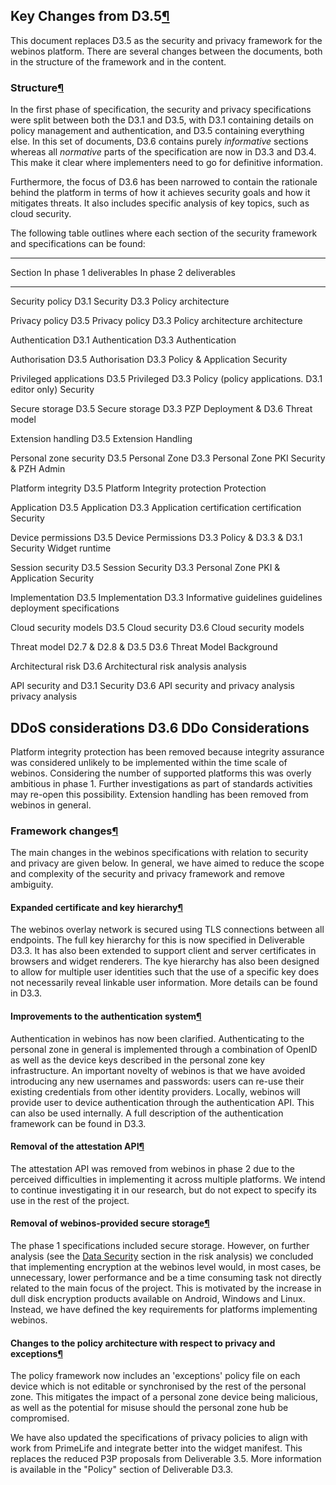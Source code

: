 Key Changes from D3.5[¶](#Key-Changes-from-D35)
-----------------------------------------------

This document replaces D3.5 as the security and privacy framework for
the webinos platform. There are several changes between the documents,
both in the structure of the framework and in the content.

### Structure[¶](#Structure)

In the first phase of specification, the security and privacy
specifications were split between both the D3.1 and D3.5, with D3.1
containing details on policy management and authentication, and D3.5
containing everything else. In this set of documents, D3.6 contains
purely *informative* sections whereas all *normative* parts of the
specification are now in D3.3 and D3.4. This make it clear where
implementers need to go for definitive information.

Furthermore, the focus of D3.6 has been narrowed to contain the
rationale behind the platform in terms of how it achieves security goals
and how it mitigates threats. It also includes specific analysis of key
topics, such as cloud security.

The following table outlines where each section of the security
framework and specifications can be found:

  -----------------------------------------------------------------------
  Section                 In phase 1 deliverables In phase 2 deliverables
  ----------------------- ----------------------- -----------------------
  Security policy         D3.1 Security           D3.3 Policy
  architecture                                    

  Privacy policy          D3.5 Privacy policy     D3.3 Policy
  architecture            architecture            

  Authentication          D3.1 Authentication     D3.3 Authentication

  Authorisation           D3.5 Authorisation      D3.3 Policy &
                                                  Application Security

  Privileged applications D3.5 Privileged         D3.3 Policy (policy
                          applications. D3.1      editor only)
                          Security                

  Secure storage          D3.5 Secure storage     D3.3 PZP Deployment &
                                                  D3.6 Threat model

  Extension handling      D3.5 Extension Handling 

  Personal zone security  D3.5 Personal Zone      D3.3 Personal Zone PKI
                          Security                & PZH Admin

  Platform integrity      D3.5 Platform Integrity 
  protection              Protection              

  Application             D3.5 Application        D3.3 Application
  certification           certification           Security

  Device permissions      D3.5 Device Permissions D3.3 Policy & D3.3
                          & D3.1 Security         Widget runtime

  Session security        D3.5 Session Security   D3.3 Personal Zone PKI
                                                  & Application Security

  Implementation          D3.5 Implementation     D3.3 Informative
  guidelines              guidelines              deployment
                                                  specifications

  Cloud security models   D3.5 Cloud security     D3.6 Cloud security
                          models                  

  Threat model            D2.7 & D2.8 & D3.5      D3.6 Threat Model
                          Background              

  Architectural risk                              D3.6 Architectural risk
  analysis                                        analysis

  API security and        D3.1 Security           D3.6 API security and
  privacy analysis                                privacy analysis

  DDoS considerations                             D3.6 DDo Considerations
  -----------------------------------------------------------------------

Platform integrity protection has been removed because integrity
assurance was considered unlikely to be implemented within the time
scale of webinos. Considering the number of supported platforms this was
overly ambitious in phase 1. Further investigations as part of standards
activities may re-open this possibility. Extension handling has been
removed from webinos in general.

### Framework changes[¶](#Framework-changes)

The main changes in the webinos specifications with relation to security
and privacy are given below. In general, we have aimed to reduce the
scope and complexity of the security and privacy framework and remove
ambiguity.

#### Expanded certificate and key hierarchy[¶](#Expanded-certificate-and-key-hierarchy)

The webinos overlay network is secured using TLS connections between all
endpoints. The full key hierarchy for this is now specified in
Deliverable D3.3. It has also been extended to support client and server
certificates in browsers and widget renderers. The kye hierarchy has
also been designed to allow for multiple user identities such that the
use of a specific key does not necessarily reveal linkable user
information. More details can be found in D3.3.

#### Improvements to the authentication system[¶](#Improvements-to-the-authentication-system)

Authentication in webinos has now been clarified. Authenticating to the
personal zone in general is implemented through a combination of OpenID
as well as the device keys described in the personal zone key
infrastructure. An important novelty of webinos is that we have avoided
introducing any new usernames and passwords: users can re-use their
existing credentials from other identity providers. Locally, webinos
will provide user to device authentication through the authentication
API. This can also be used internally. A full description of the
authentication framework can be found in D3.3.

#### Removal of the attestation API[¶](#Removal-of-the-attestation-API)

The attestation API was removed from webinos in phase 2 due to the
perceived difficulties in implementing it across multiple platforms. We
intend to continue investigating it in our research, but do not expect
to specify its use in the rest of the project.

#### Removal of webinos-provided secure storage[¶](#Removal-of-webinos-provided-secure-storage)

The phase 1 specifications included secure storage. However, on further
analysis (see the [Data Security](Data%20Security.html) section in the
risk analysis) we concluded that implementing encryption at the webinos
level would, in most cases, be unnecessary, lower performance and be a
time consuming task not directly related to the main focus of the
project. This is motivated by the increase in dull disk encryption
products available on Android, Windows and Linux. Instead, we have
defined the key requirements for platforms implementing webinos.

#### Changes to the policy architecture with respect to privacy and exceptions[¶](#Changes-to-the-policy-architecture-with-respect-to-privacy-and-exceptions)

The policy framework now includes an 'exceptions' policy file on each
device which is not editable or synchronised by the rest of the personal
zone. This mitigates the impact of a personal zone device being
malicious, as well as the potential for misuse should the personal zone
hub be compromised.

We have also updated the specifications of privacy policies to align
with work from PrimeLife and integrate better into the widget manifest.
This replaces the reduced P3P proposals from Deliverable 3.5. More
information is available in the "Policy" section of Deliverable D3.3.

